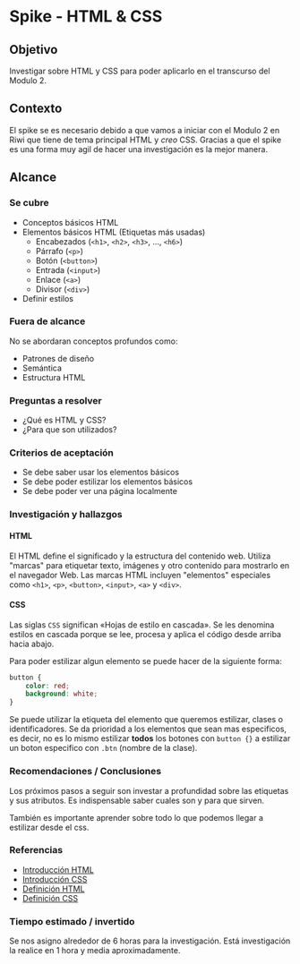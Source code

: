 # Spike - HTML & CSS

## Objetivo

Investigar sobre HTML y CSS para poder aplicarlo en el transcurso del Modulo 2.

## Contexto

El spike se es necesario debido a que vamos a iniciar con el Modulo 2 en Riwi que tiene de tema principal HTML y _creo_ CSS. Gracias a que el spike es una forma muy agil de hacer una investigación es la mejor manera.

## Alcance

### Se cubre

- Conceptos básicos HTML
- Elementos básicos HTML (Etiquetas más usadas)
    - Encabezados (`<h1>`, `<h2>`, `<h3>`, ..., `<h6>`)
    - Párrafo (`<p>`)
    - Botón (`<button>`)
    - Entrada (`<input>`)
    - Enlace (`<a>`)
    - Divisor (`<div>`)
- Definir estilos

### Fuera de alcance

No se abordaran conceptos profundos como:
- Patrones de diseño
- Semántica
- Estructura HTML

### Preguntas a resolver

- ¿Qué es HTML y CSS?
- ¿Para que son utilizados?

### Criterios de aceptación

- Se debe saber usar los elementos básicos
- Se debe poder estilizar los elementos básicos
- Se debe poder ver una página localmente

### Investigación y hallazgos

#### HTML

El HTML define el significado y la estructura del contenido web. Utiliza "marcas" para etiquetar texto, imágenes y otro contenido para mostrarlo en el navegador Web. Las marcas HTML incluyen "elementos" especiales como `<h1>`, `<p>`, `<button>`, `<input>`, `<a>` y `<div>`.

#### CSS

Las siglas `CSS` significan «Hojas de estilo en cascada». Se les denomina estilos en cascada porque se lee, procesa y aplica el código desde arriba hacia abajo.

Para poder estilizar algun elemento se puede hacer de la siguiente forma:

```CSS
button {
    color: red;
    background: white;
}
```

Se puede utilizar la etiqueta del elemento que queremos estilizar, clases o identificadores. Se da prioridad a los elementos que sean mas especificos, es decir, no es lo mismo estilizar **todos** los botones con `button {}` a estilizar un boton especifico con `.btn` (nombre de la clase).

### Recomendaciones / Conclusiones

Los próximos pasos a seguir son investar a profundidad sobre las etiquetas y sus atributos. Es indispensable saber cuales son y para que sirven.

También es importante aprender sobre todo lo que podemos llegar a estilizar desde el css. 

### Referencias

- [Introducción HTML](https://www.w3schools.com/html/html_intro.asp)
- [Introducción CSS](https://www.w3schools.com/css/css_intro.asp)
- [Definición HTML](https://developer.mozilla.org/es/docs/Web/HTML)
- [Definición CSS](https://lenguajecss.com/css/introduccion/que-es-css/#:~:text=%C2%BFQu%C3%A9%20significa%20CSS?,de%20forma%20autom%C3%A1tica%20y%20masiva.)

### Tiempo estimado / invertido

Se nos asigno alrededor de 6 horas para la investigación. Está investigación la realice en 1 hora y media aproximadamente.